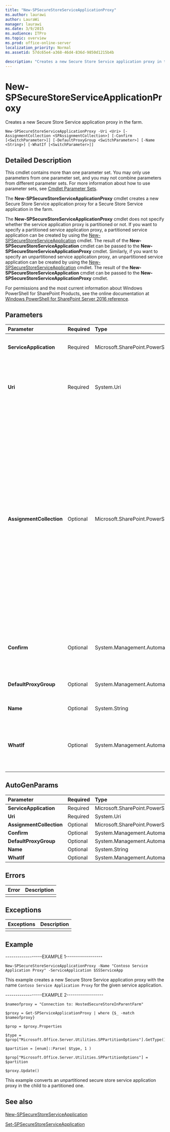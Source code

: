 ```yaml
---
title: "New-SPSecureStoreServiceApplicationProxy"
ms.author: laurawi
author: LauraWi
manager: laurawi
ms.date: 3/9/2015
ms.audience: ITPro
ms.topic: overview
ms.prod: office-online-server
localization_priority: Normal
ms.assetid: 57dc65e4-a368-46d4-836d-9850d1215b4b

description: "Creates a new Secure Store Service application proxy in the farm."
---
```


# New-SPSecureStoreServiceApplicationProxy

Creates a new Secure Store Service application proxy in the farm.
  
```
New-SPSecureStoreServiceApplicationProxy -Uri <Uri> [-AssignmentCollection <SPAssignmentCollection>] [-Confirm [<SwitchParameter>]] [-DefaultProxyGroup <SwitchParameter>] [-Name <String>] [-WhatIf [<SwitchParameter>]]
```

## Detailed Description

This cmdlet contains more than one parameter set. You may only use parameters from one parameter set, and you may not combine parameters from different parameter sets. For more information about how to use parameter sets, see [Cmdlet Parameter Sets](https://go.microsoft.com/fwlink/?LinkID=187810).
  
The **New-SPSecureStoreServiceApplicationProxy** cmdlet creates a new Secure Store Service application proxy for a Secure Store Service application in the farm. 
  
The **New-SPSecureStoreServiceApplicationProxy** cmdlet does not specify whether the service application proxy is partitioned or not. If you want to specify a partitioned service application proxy, a partitioned service application can be created by using the [New-SPSecureStoreServiceApplication](new-spsecurestoreserviceapplication.md) cmdlet. The result of the **New-SPSecureStoreServiceApplication** cmdlet can be passed to the **New-SPSecureStoreServiceApplicationProxy** cmdlet. Similarly, if you want to specify an unpartitioned service application proxy, an unpartitioned service application can be created by using the [New-SPSecureStoreServiceApplication](new-spsecurestoreserviceapplication.md) cmdlet. The result of the **New-SPSecureStoreServiceApplication** cmdlet can be passed to the **New-SPSecureStoreServiceApplicationProxy** cmdlet. 
  
For permissions and the most current information about Windows PowerShell for SharePoint Products, see the online documentation at [Windows PowerShell for SharePoint Server 2016 reference](https://go.microsoft.com/fwlink/p/?LinkId=671715).
  
## Parameters

|**Parameter**|**Required**|**Type**|**Description**|
|:-----|:-----|:-----|:-----|
|**ServiceApplication** <br/> |Required  <br/> |Microsoft.SharePoint.PowerShell.SPServiceApplicationPipeBind  <br/> |Specifies the local Secure Store Service application associated with the new proxy.  <br/> |
|**Uri** <br/> |Required  <br/> |System.Uri  <br/> |Specifies the URI of a remote Secure Store Service application associated with the new proxy.  <br/> The type must be a valid URI, in the form file:\\server_name\sitedocs.  <br/> |
|**AssignmentCollection** <br/> |Optional  <br/> |Microsoft.SharePoint.PowerShell.SPAssignmentCollection  <br/> |Manages objects for the purpose of proper disposal. Use of objects, such as **SPWeb** or **SPSite**, can use large amounts of memory and use of these objects in Windows PowerShell scripts requires proper memory management. Using the **SPAssignment** object, you can assign objects to a variable and dispose of the objects after they are needed to free up memory. When **SPWeb**, **SPSite**, or **SPSiteAdministration** objects are used, the objects are automatically disposed of if an assignment collection or the **Global** parameter is not used.  <br/> > [!NOTE]> When the **Global** parameter is used, all objects are contained in the global store. If objects are not immediately used, or disposed of by using the **Stop-SPAssignment** command, an out-of-memory scenario can occur.           |
|**Confirm** <br/> |Optional  <br/> |System.Management.Automation.SwitchParameter  <br/> |Prompts you for confirmation before executing the command. For more information, type the following command: **get-help about_commonparameters** <br/> |
|**DefaultProxyGroup** <br/> |Optional  <br/> |System.Management.Automation.SwitchParameter  <br/> |Specifies that the service application proxy be added to the farm's default proxy group.  <br/> |
|**Name** <br/> |Optional  <br/> |System.String  <br/> |Specifies the name of the new service application proxy to create.  <br/> |
|**WhatIf** <br/> |Optional  <br/> |System.Management.Automation.SwitchParameter  <br/> |Displays a message that describes the effect of the command instead of executing the command. For more information, type the following command: **get-help about_commonparameters** <br/> |
   
## AutoGenParams

|**Parameter**|**Required**|**Type**|**Description**|
|:-----|:-----|:-----|:-----|
|**ServiceApplication** <br/> |Required  <br/> |Microsoft.SharePoint.PowerShell.SPServiceApplicationPipeBind  <br/> ||
|**Uri** <br/> |Required  <br/> |System.Uri  <br/> ||
|**AssignmentCollection** <br/> |Optional  <br/> |Microsoft.SharePoint.PowerShell.SPAssignmentCollection  <br/> ||
|**Confirm** <br/> |Optional  <br/> |System.Management.Automation.SwitchParameter  <br/> ||
|**DefaultProxyGroup** <br/> |Optional  <br/> |System.Management.Automation.SwitchParameter  <br/> ||
|**Name** <br/> |Optional  <br/> |System.String  <br/> ||
|**WhatIf** <br/> |Optional  <br/> |System.Management.Automation.SwitchParameter  <br/> ||
   
## Errors

|**Error**|**Description**|
|:-----|:-----|
|||
   
## Exceptions

|**Exceptions**|**Description**|
|:-----|:-----|
|||
   
## Example

------------------EXAMPLE 1------------------
  
```
New-SPSecureStoreServiceApplicationProxy -Name "Contoso Service Application Proxy" -ServiceApplication $SSServiceApp
```

This example creates a new Secure Store Service application proxy with the name  `Contoso Service Application Proxy` for the given service application. 
  
------------------EXAMPLE 2------------------
  
```
$nameofproxy = "Connection to: HostedSecureStoreInParentFarm"
```

```
$proxy = Get-SPServiceApplicationProxy | where {$_ -match $nameofproxy}
```

```
$prop = $proxy.Properties
```

```
$type = $prop["Microsoft.Office.Server.Utilities.SPPartitionOptions"].GetType()
```

```
$partition = [enum]::Parse( $type, 1 )
```

```
$prop["Microsoft.Office.Server.Utilities.SPPartitionOptions"] = $partition
```

```
$proxy.Update()
```

This example converts an unpartitioned secure store service application proxy in the child to a partitioned one.
  
## See also

#### 

[New-SPSecureStoreServiceApplication](new-spsecurestoreserviceapplication.md)
  
[Set-SPSecureStoreServiceApplication](set-spsecurestoreserviceapplication.md)

